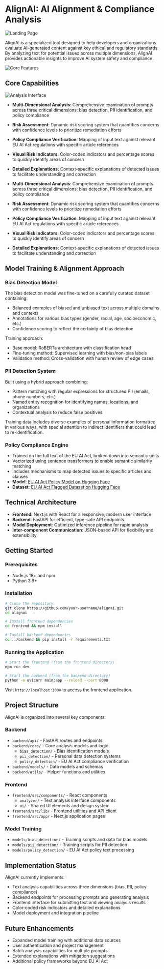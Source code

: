 # AlignAI: AI Alignment & Compliance Analysis

![Landing Page](images/landing_page.png)

AlignAI is a specialized tool designed to help developers and organizations evaluate AI-generated content against key ethical and regulatory standards. By analyzing text for potential issues across multiple dimensions, AlignAI provides actionable insights to improve AI system safety and compliance.

![Core Features](images/core.png)

## Core Capabilities

![Analysis Interface](images/landing_page2.png)

- **Multi-Dimensional Analysis**: Comprehensive examination of prompts across three critical dimensions: bias detection, PII identification, and policy compliance
- **Risk Assessment**: Dynamic risk scoring system that quantifies concerns with confidence levels to prioritize remediation efforts
- **Policy Compliance Verification**: Mapping of input text against relevant EU AI Act regulations with specific article references
- **Visual Risk Indicators**: Color-coded indicators and percentage scores to quickly identify areas of concern
- **Detailed Explanations**: Context-specific explanations of detected issues to facilitate understanding and correction

- **Multi-Dimensional Analysis**: Comprehensive examination of prompts across three critical dimensions: bias detection, PII identification, and policy compliance
- **Risk Assessment**: Dynamic risk scoring system that quantifies concerns with confidence levels to prioritize remediation efforts
- **Policy Compliance Verification**: Mapping of input text against relevant EU AI Act regulations with specific article references
- **Visual Risk Indicators**: Color-coded indicators and percentage scores to quickly identify areas of concern
- **Detailed Explanations**: Context-specific explanations of detected issues to facilitate understanding and correction

## Model Training & Alignment Approach

### Bias Detection Model

The bias detection model was fine-tuned on a carefully curated dataset containing:
- Balanced examples of biased and unbiased text across multiple domains and contexts
- Annotations for various bias types (gender, racial, age, socioeconomic, etc.)
- Confidence scoring to reflect the certainty of bias detection

Training approach:
- Base model: RoBERTa architecture with classification head
- Fine-tuning method: Supervised learning with bias/non-bias labels
- Validation method: Cross-validation with human review of edge cases

### PII Detection System

Built using a hybrid approach combining:
- Pattern matching with regular expressions for structured PII (emails, phone numbers, etc.)
- Named entity recognition for identifying names, locations, and organizations
- Contextual analysis to reduce false positives

Training data includes diverse examples of personal information formatted in various ways, with special attention to indirect identifiers that could lead to re-identification.

### Policy Compliance Engine

- Trained on the full text of the EU AI Act, broken down into semantic units
- Vectorized using sentence transformers to enable semantic similarity matching
- Includes mechanisms to map detected issues to specific articles and clauses
- **Model**: [EU AI Act Policy Model on Hugging Face](https://huggingface.co/suhas-km/eu-ai-act-policy-model)
- **Dataset**: [EU AI Act Flagged Dataset on Hugging Face](https://huggingface.co/datasets/suhas-km/EU-AI-Act-Flagged)

## Technical Architecture

- **Frontend**: Next.js with React for a responsive, modern user interface
- **Backend**: FastAPI for efficient, type-safe API endpoints
- **Model Deployment**: Optimized inference pipeline for rapid analysis
- **Inter-component Communication**: JSON-based API for flexibility and extensibility

## Getting Started

### Prerequisites

- Node.js 18+ and npm
- Python 3.9+

### Installation

```bash
# Clone the repository
git clone https://github.com/your-username/alignai.git
cd alignai

# Install frontend dependencies
cd frontend && npm install

# Install backend dependencies
cd ../backend && pip install -r requirements.txt
```

### Running the Application

```bash
# Start the frontend (from the frontend directory)
npm run dev

# Start the backend (from the backend directory)
python -m uvicorn main:app --reload --port 8000
```

Visit `http://localhost:3000` to access the frontend application.

## Project Structure

AlignAI is organized into several key components:

### Backend

- `backend/api/` - FastAPI routes and endpoints
- `backend/core/` - Core analysis models and logic
  - `bias_detection/` - Bias identification models
  - `pii_detection/` - Personal data detection systems
  - `policy_detection/` - EU AI Act compliance verification
- `backend/models/` - Data models and schemas
- `backend/utils/` - Helper functions and utilities

### Frontend

- `frontend/src/components/` - React components
  - `analyzer/` - Text analysis interface components
  - `ui/` - Shared UI elements and design system
- `frontend/src/lib/` - Frontend utilities and API client
- `frontend/src/app/` - Next.js application pages

### Model Training

- `models/bias_detection/` - Training scripts and data for bias models
- `models/pii_detection/` - Training scripts for PII detection
- `models/policy_detection/` - EU AI Act policy text processing

## Implementation Status

AlignAI currently implements:

- Text analysis capabilities across three dimensions (bias, PII, policy compliance)
- Backend endpoints for processing prompts and generating analysis
- Frontend interface for submitting text and viewing analysis results
- Color-coded risk indicators and detailed explanations
- Model deployment and integration pipeline

## Future Enhancements

- Expanded model training with additional data sources
- User authentication and project management
- Batch analysis capabilities for multiple prompts
- Extended explanations with mitigation suggestions
- Additional policy frameworks beyond EU AI Act
